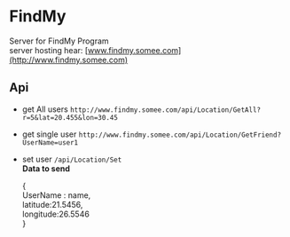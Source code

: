 # FindMy
Server for FindMy Program<br/>
    server hosting hear: [www.findmy.somee.com](http://www.findmy.somee.com)<br/>
## Api
* get All users
  `http://www.findmy.somee.com/api/Location/GetAll?r=5&lat=20.455&lon=30.45` <br />
* get single user
  `http://www.findmy.somee.com/api/Location/GetFriend?UserName=user1` <br />

* set user
  `/api/Location/Set` <br />
  **Data to send** <br />
  >
    { <br/>
      UserName : name, <br/>
      latitude:21.5456, <br/>
      longitude:26.5546 <br/>
    } <br/>
   
